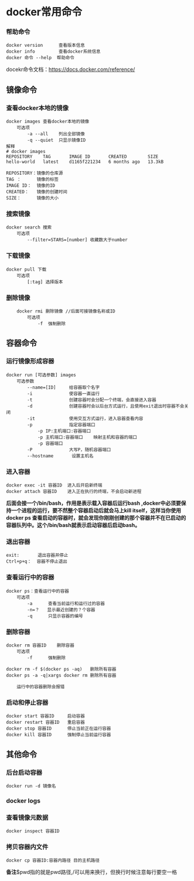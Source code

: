 # docker常用命令

### 帮助命令
    docker version      查看版本信息
    docker info         查看docker系统信息
    docker 命令 --help  帮助命令

docekr命令文档：https://docs.docker.com/reference/



## 镜像命令
### 查看docker本地的镜像
    docker images 查看docker本地的镜像
        可选项
            -a --all    列出全部镜像
            -q --quiet  只显示镜像ID
    解释
    # docker images
    REPOSITORY    TAG       IMAGE ID       CREATED        SIZE
    hello-world   latest    d1165f221234   6 months ago   13.3kB

    REPOSITORY：镜像的仓库源
    TAG ：      镜像的标签
    IMAGE ID：  镜像的ID
    CREATED：   镜像的创建时间
    SIZE：      镜像的大小

### 搜索镜像
    docker search 搜索
        可选项
            --filter=STARS=[number] 收藏数大于number

### 下载镜像 
    docker pull 下载
        可选项
            [:tag] 选择版本

### 删除镜像 
        docker rmi 删除镜像 //后面可接镜像名称或ID
            可选项
                -f  强制删除

## 容器命令
### 运行镜像形成容器
    docker run [可选参数] images
        可选参数
            --name=[ID]     给容器取个名字 
            -i              使容器一直运行
            -t              创建容器时会分配一个终端，会直接进入容器
            -d              创建容器时会以后台方式运行，且使用exit退出时容器不会关闭
            -it             使用交互方式运行，进入容器查看内容         
            -p              指定容器端口
                -p IP:主机端口:容器端口
                -p 主机端口:容器端口    映射主机和容器的端口
                -p 容器端口
            -P              大写P，随机容器端口
            --hostname       设置主机名

### 进入容器 
    docker exec -it 容器ID  进入后开启新终端
    docker attach 容器ID    进入正在执行的终端，不会启动新进程

**后面会接一个/bin/bash，作用是表示载入容器后运行bash ,docker中必须要保持一个进程的运行，要不然整个容器启动后就会马上kill itself，这样当你使用docker ps 查看启动的容器时，就会发现你刚刚创建的那个容器并不在已启动的容器队列中。这个/bin/bash就表示启动容器后启动bash。**

### 退出容器
    exit:       退出容器并停止
    Ctrl+p+q：  容器不停止退出

### 查看运行中的容器
    docker ps：查看运行中的容器
        可选项
            -a      查看当前运行和运行过的容器
            -n=？   显示最近创建的？个容器     
            -q      只显示容器的编号  

### 删除容器
    docker rm 容器ID    删除容器
        可选项
            -f      强制删除

    docker rm -f $(docker ps -aq)   删除所有容器
    docker ps -a -q|xargs docker rm 删除所有容器

        运行中的容器删除会报错

### 启动和停止容器
    docker start 容器ID     启动容器
    docker restart 容器ID   重启容器
    docker stop 容器ID      停止当前正在运行容器
    docker kill 容器ID      强制停止当前运行容器




## 其他命令
### 后台启动容器
    docker run -d 镜像名

### docker logs

### 查看镜像元数据
    docker inspect 容器ID

### 拷贝容器内文件
    docker cp 容器ID:容器内路径 目的主机路径



**备注**$pwd指的就是pwd路径,/可以用来换行，但换行时候注意每行要空一格